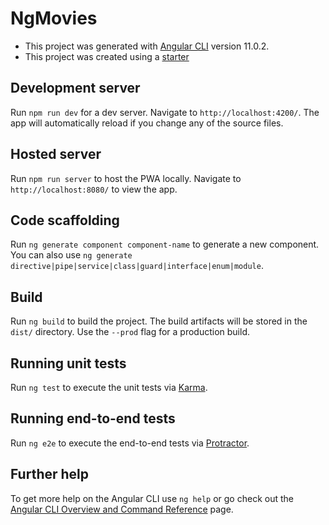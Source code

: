 # NgMovies

* This project was generated with [Angular CLI](https://github.com/angular/angular-cli) version 11.0.2.
* This project was created using a [starter](https://github.com/Mike-Mountain/ng-starter)

## Development server

Run `npm run dev` for a dev server. Navigate to `http://localhost:4200/`. The app will automatically reload if you change any of the source files.

## Hosted server
Run `npm run server` to host the PWA locally. Navigate to `http://localhost:8080/` to view the app.

## Code scaffolding

Run `ng generate component component-name` to generate a new component. You can also use `ng generate directive|pipe|service|class|guard|interface|enum|module`.

## Build

Run `ng build` to build the project. The build artifacts will be stored in the `dist/` directory. Use the `--prod` flag for a production build.

## Running unit tests

Run `ng test` to execute the unit tests via [Karma](https://karma-runner.github.io).

## Running end-to-end tests

Run `ng e2e` to execute the end-to-end tests via [Protractor](http://www.protractortest.org/).

## Further help

To get more help on the Angular CLI use `ng help` or go check out the [Angular CLI Overview and Command Reference](https://angular.io/cli) page.
